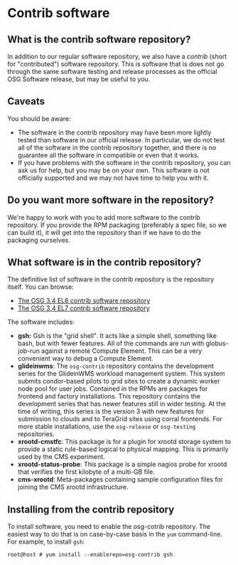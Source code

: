 Contrib software
================

What is the contrib software repository?
----------------------------------------

In addition to our regular software repository, we also have a *contrib* (short for "contributed") software repository. This is software that is does not go through the same software testing and release processes as the official OSG Software release, but may be useful to you.

Caveats
-------

You should be aware:

-   The software in the contrib repository may have been more lightly tested than software in our official release. In particular, we do not test all of the software in the contrib repository together, and there is no guarantee all the software in compatible or even that it works.
-   If you have problems with the software in the contrib repository, you can ask us for help, but you may be on your own. This software is not officially supported and we may not have time to help you with it.

Do you want more software in the repository?
--------------------------------------------

We're happy to work with you to add more software to the contrib repository. If you provide the RPM packaging (preferably a spec file, so we can build it), it will get into the repository than if we have to do the packaging ourselves.

What software is in the contrib repository?
-------------------------------------------

The definitive list of software in the contrib repository is the repository itself. You can browse:

-   [The OSG 3.4 EL6 contrib software repository](http://repo.opensciencegrid.org/osg/3.4/el6/contrib/x86_64/)
-   [The OSG 3.4 EL7 contrib software repository](http://repo.opensciencegrid.org/osg/3.4/el7/contrib/x86_64/)

The software includes:

-   **gsh:** Gsh is the "grid shell". It acts like a simple shell, something like bash, but with fewer features. All of the commands are run with globus-job-run against a remote Compute Element. This can be a very convenient way to debug a Compute Element.
-   **glideinwms**: The `osg-contrib` repository contains the development series for the GlideinWMS workload management system. This system submits condor-based pilots to grid sites to create a dynamic worker node pool for user jobs. Contained in the RPMs are packages for frontend and factory installations. This repository contains the development series that has newer features still in wider testing. At the time of writing, this series is the version 3 with new features for submission to clouds and to TeraGrid sites using corral frontends. For more stable installations, use the `osg-release` or `osg-testing` repositories.
-   **xrootd-cmstfc**: This package is for a plugin for xrootd storage system to provide a static rule-based logical to physical mapping. This is primarily used by the CMS experiment.
-   **xrootd-status-probe**: This package is a simple nagios probe for xrootd that verifies the first kilobyte of a multi-GB file.
-   **cms-xrootd**: Meta-packages containing sample configuration files for joining the CMS xrootd infrastructure.

Installing from the contrib repository
--------------------------------------

To install software, you need to enable the osg-cotrib repository. The easiest way to do that is on case-by-case basis in the `yum` command-line. For example, to install `gsh`:

``` console
root@host # yum install --enablerepo=osg-contrib gsh
```

